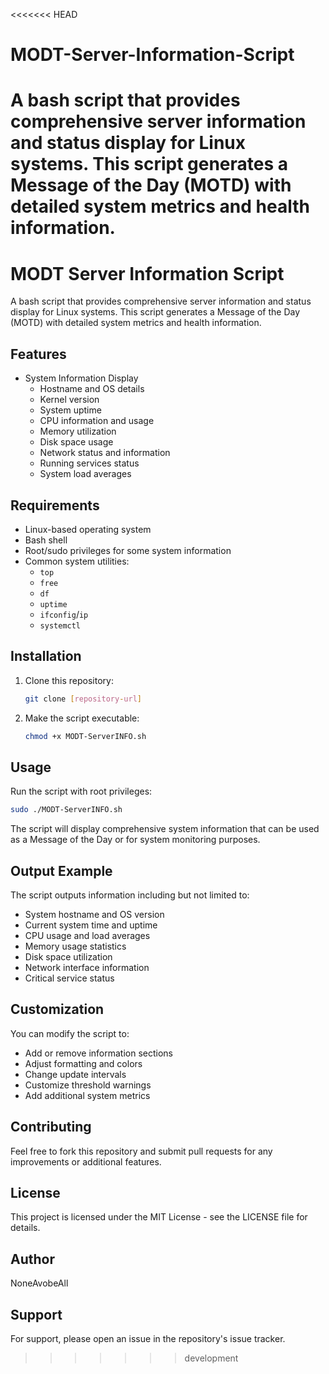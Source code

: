 <<<<<<< HEAD
# MODT-Server-Information-Script
A bash script that provides comprehensive server information and status display for Linux systems. This script generates a Message of the Day (MOTD) with detailed system metrics and health information.
=======
# MODT Server Information Script

A bash script that provides comprehensive server information and status display for Linux systems. This script generates a Message of the Day (MOTD) with detailed system metrics and health information.

## Features

- System Information Display
  - Hostname and OS details
  - Kernel version
  - System uptime
  - CPU information and usage
  - Memory utilization
  - Disk space usage
  - Network status and information
  - Running services status
  - System load averages

## Requirements

- Linux-based operating system
- Bash shell
- Root/sudo privileges for some system information
- Common system utilities:
  - `top`
  - `free`
  - `df`
  - `uptime`
  - `ifconfig`/`ip`
  - `systemctl`

## Installation

1. Clone this repository:
   ```bash
   git clone [repository-url]
   ```

2. Make the script executable:
   ```bash
   chmod +x MODT-ServerINFO.sh
   ```

## Usage

Run the script with root privileges:

```bash
sudo ./MODT-ServerINFO.sh
```

The script will display comprehensive system information that can be used as a Message of the Day or for system monitoring purposes.

## Output Example

The script outputs information including but not limited to:
- System hostname and OS version
- Current system time and uptime
- CPU usage and load averages
- Memory usage statistics
- Disk space utilization
- Network interface information
- Critical service status

## Customization

You can modify the script to:
- Add or remove information sections
- Adjust formatting and colors
- Change update intervals
- Customize threshold warnings
- Add additional system metrics

## Contributing

Feel free to fork this repository and submit pull requests for any improvements or additional features.

## License

This project is licensed under the MIT License - see the LICENSE file for details.

## Author

NoneAvobeAll

## Support

For support, please open an issue in the repository's issue tracker.
>>>>>>> development
